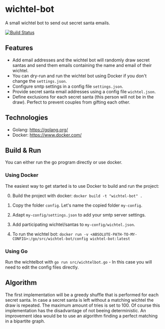 # wichtel-bot
A small wichtel bot to send out secret santa emails.

[![Build Status](https://travis-ci.org/llb4ll/wichtel-bot.svg?branch=master)](https://travis-ci.org/llb4ll/wichtel-bot)

## Features
- Add email addresses and the wichtel bot will randomly draw secret santas and send them emails containing the name and email of their wichtel.
- You can dry-run and run the wichtel bot using Docker if you don't change the `settings.json`.
- Configure smtp settings in a config file `settings.json`.
- Provide secret santa email addresses using a config file `wichtel.json`.
- Define exclusions for each secret santa (this person will not be in the draw). Perfect to prevent couples from gifting each other.

## Technologies
- Golang: https://golang.org/
- Docker: https://www.docker.com/

## Build & Run
You can either run the go program directly or use docker.

### Using Docker
The easiest way to get started is to use Docker to build and run the project:

0. Build the project with docker: `docker build -t "wichtel-bot" .`

1. Copy the folder `config`. Let's name the copied folder `my-config`.
 
2. Adapt `my-config/settings.json` to add your smtp server settings.

2. Add participating wichtel/santas to `my-config/wichtel.json`.

4. To run the wichtel bot:
	`docker run -v <ABSOLUTE-PATH-TO-MY-CONFIG>:/go/src/wichtel-bot/config wichtel-bot:latest`
	
### Using Go
Run the wichtelbot with `go run src/wichtelbot.go` - In this case you will need to edit the config files directly.

## Algorithm
The first implementation will be a greedy shuffle that is performed for each secret santa. 
In case a secret santa is left without a matching wichtel the draw is repeated.
The maximum amount of tries is set to 100.
Of course this implementation has the disadvantage of not beeing deterministic.
An improvement idea would be to use an algorithm finding a perfect matching in a bipartite graph.

